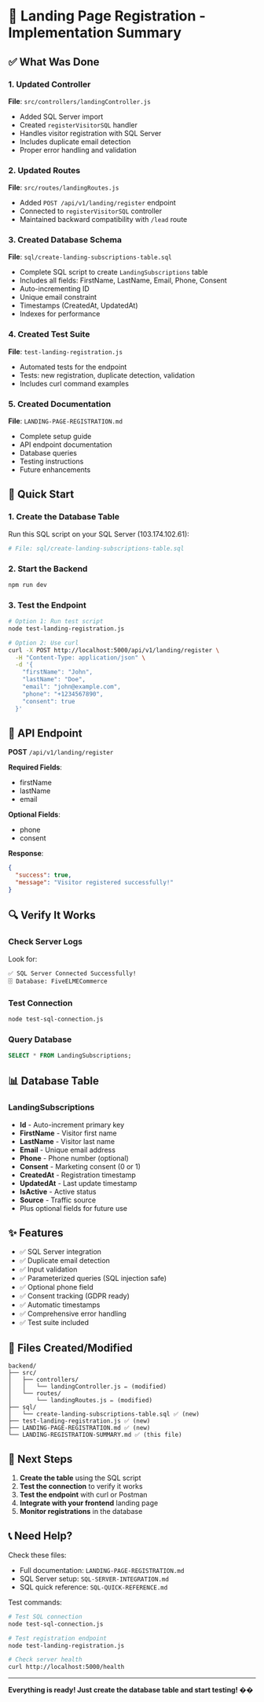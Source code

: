 # 🎉 Landing Page Registration - Implementation Summary

## ✅ What Was Done

### 1. Updated Controller
**File**: `src/controllers/landingController.js`
- Added SQL Server import
- Created `registerVisitorSQL` handler
- Handles visitor registration with SQL Server
- Includes duplicate email detection
- Proper error handling and validation

### 2. Updated Routes
**File**: `src/routes/landingRoutes.js`
- Added `POST /api/v1/landing/register` endpoint
- Connected to `registerVisitorSQL` controller
- Maintained backward compatibility with `/lead` route

### 3. Created Database Schema
**File**: `sql/create-landing-subscriptions-table.sql`
- Complete SQL script to create `LandingSubscriptions` table
- Includes all fields: FirstName, LastName, Email, Phone, Consent
- Auto-incrementing ID
- Unique email constraint
- Timestamps (CreatedAt, UpdatedAt)
- Indexes for performance

### 4. Created Test Suite
**File**: `test-landing-registration.js`
- Automated tests for the endpoint
- Tests: new registration, duplicate detection, validation
- Includes curl command examples

### 5. Created Documentation
**File**: `LANDING-PAGE-REGISTRATION.md`
- Complete setup guide
- API endpoint documentation
- Database queries
- Testing instructions
- Future enhancements

## 🚀 Quick Start

### 1. Create the Database Table
Run this SQL script on your SQL Server (103.174.102.61):
```bash
# File: sql/create-landing-subscriptions-table.sql
```

### 2. Start the Backend
```bash
npm run dev
```

### 3. Test the Endpoint
```bash
# Option 1: Run test script
node test-landing-registration.js

# Option 2: Use curl
curl -X POST http://localhost:5000/api/v1/landing/register \
  -H "Content-Type: application/json" \
  -d '{
    "firstName": "John",
    "lastName": "Doe",
    "email": "john@example.com",
    "phone": "+1234567890",
    "consent": true
  }'
```

## 📡 API Endpoint

**POST** `/api/v1/landing/register`

**Required Fields**:
- firstName
- lastName  
- email

**Optional Fields**:
- phone
- consent

**Response**:
```json
{
  "success": true,
  "message": "Visitor registered successfully!"
}
```

## 🔍 Verify It Works

### Check Server Logs
Look for:
```
✅ SQL Server Connected Successfully!
🗄️ Database: FiveELMECommerce
```

### Test Connection
```bash
node test-sql-connection.js
```

### Query Database
```sql
SELECT * FROM LandingSubscriptions;
```

## 📊 Database Table

### LandingSubscriptions
- **Id** - Auto-increment primary key
- **FirstName** - Visitor first name
- **LastName** - Visitor last name
- **Email** - Unique email address
- **Phone** - Phone number (optional)
- **Consent** - Marketing consent (0 or 1)
- **CreatedAt** - Registration timestamp
- **UpdatedAt** - Last update timestamp
- **IsActive** - Active status
- **Source** - Traffic source
- Plus optional fields for future use

## ✨ Features

- ✅ SQL Server integration
- ✅ Duplicate email detection
- ✅ Input validation
- ✅ Parameterized queries (SQL injection safe)
- ✅ Optional phone field
- ✅ Consent tracking (GDPR ready)
- ✅ Automatic timestamps
- ✅ Comprehensive error handling
- ✅ Test suite included

## 📁 Files Created/Modified

```
backend/
├── src/
│   ├── controllers/
│   │   └── landingController.js ✏️ (modified)
│   └── routes/
│       └── landingRoutes.js ✏️ (modified)
├── sql/
│   └── create-landing-subscriptions-table.sql ✅ (new)
├── test-landing-registration.js ✅ (new)
├── LANDING-PAGE-REGISTRATION.md ✅ (new)
└── LANDING-REGISTRATION-SUMMARY.md ✅ (this file)
```

## 🎯 Next Steps

1. **Create the table** using the SQL script
2. **Test the connection** to verify it works
3. **Test the endpoint** with curl or Postman
4. **Integrate with your frontend** landing page
5. **Monitor registrations** in the database

## 📞 Need Help?

Check these files:
- Full documentation: `LANDING-PAGE-REGISTRATION.md`
- SQL Server setup: `SQL-SERVER-INTEGRATION.md`
- SQL quick reference: `SQL-QUICK-REFERENCE.md`

Test commands:
```bash
# Test SQL connection
node test-sql-connection.js

# Test registration endpoint
node test-landing-registration.js

# Check server health
curl http://localhost:5000/health
```

---

**Everything is ready! Just create the database table and start testing! ��**
